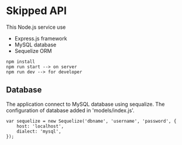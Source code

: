 # Skipped API

This Node.js service use 
- Express.js framework
- MySQL database
- Sequelize ORM
```
npm install
npm run start --> on server
npm run dev --> for developer
```

## Database

The application connect to MySQL database using sequalize. The configuration of database added in 'models/index.js'.

```
var sequelize = new Sequelize('dbname', 'username', 'password', {
    host: 'localhost',
    dialect: 'mysql',
});
```

